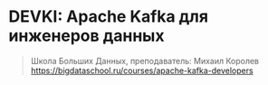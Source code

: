 # DEVKI: Apache Kafka для инженеров данных
> Школа Больших Данных, преподаватель: Михаил Королев
> https://bigdataschool.ru/courses/apache-kafka-developers

